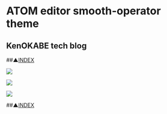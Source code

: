 # ATOM editor smooth-operator theme

## KenOKABE tech blog
##▲[INDEX](/contents/entries/entry0/entry.html)

![](http://localhost:18080/contents/entries/entry20140130/img/smooth-operator-navy.png)

![](http://localhost:18080/contents/entries/entry20140130/img/smooth-operator.png)

![](http://localhost:18080/contents/entries/entry20140130/img/settings.png)


##▲[INDEX](/contents/entries/entry0/entry.html)
